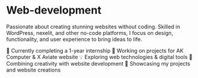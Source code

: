# Web-development
Passionate about creating stunning websites without coding. 
Skilled in WordPress, nexelit, and other no-code platforms, I focus on design, functionality, and user experience to bring ideas to life.

📌 Currently completing a 1-year internship
🚀 Working on projects for AK Computer & X Aviate website
💡 Exploring web technologies & digital tools
🎨 Combining creativity with website development
🔗 Showcasing my projects and website creations

